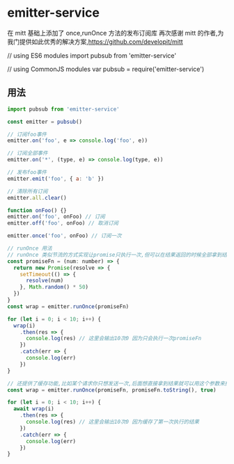 # emitter-service

在 mitt 基础上添加了 once,runOnce 方法的发布订阅库
再次感谢 mitt 的作者,为我门提供如此优秀的解决方案,https://github.com/developit/mitt

// using ES6 modules
import pubsub from 'emitter-service'

// using CommonJS modules
var pubsub = require('emitter-service')

## 用法

```js
import pubsub from 'emitter-service'

const emitter = pubsub()

// 订阅foo事件
emitter.on('foo', e => console.log('foo', e))

// 订阅全部事件
emitter.on('*', (type, e) => console.log(type, e))

// 发布foo事件
emitter.emit('foo', { a: 'b' })

// 清除所有订阅
emitter.all.clear()

function onFoo() {}
emitter.on('foo', onFoo) // 订阅
emitter.off('foo', onFoo) // 取消订阅

emitter.once('foo', onFoo) // 订阅一次

// runOnce 用法
// runOnce 类似节流的方式实现让promise只执行一次,但可以在结果返回的时候全部拿到结果,这在某些特定情况很有用
const promiseFn = (num: number) => {
  return new Promise(resolve => {
    setTimeout(() => {
      resolve(num)
    }, Math.random() * 50)
  })
}
const wrap = emitter.runOnce(promiseFn)

for (let i = 0; i < 10; i++) {
  wrap(i)
    .then(res => {
      console.log(res) // 这里会输出10次0 因为只会执行一次promiseFn
    })
    .catch(err => {
      console.log(err)
    })
}

// 还提供了缓存功能,比如某个请求你只想发送一次,后面想直接拿到结果就可以用这个参数来控制
const wrap = emitter.runOnce(promiseFn, promiseFn.toString(), true)

for (let i = 0; i < 10; i++) {
  await wrap(i)
    .then(res => {
      console.log(res) // 这里会输出10次0 因为缓存了第一次执行的结果
    })
    .catch(err => {
      console.log(err)
    })
}
```
